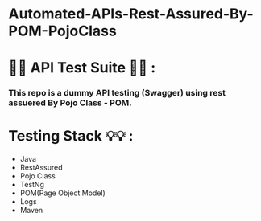 # Automated-APIs-Rest-Assured-By-POM-PojoClass
<h1> 🚀🚀 API Test Suite 🚀🚀 : </h1>

<h3>This repo is a dummy API testing (Swagger) using rest assuered By Pojo Class - POM.</h3>

<h1> Testing Stack 💡💡 : </h1>

- Java
- RestAssured
- Pojo Class
- TestNg
- POM(Page Object Model)
- Logs
- Maven


